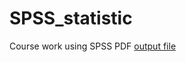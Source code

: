 # SPSS_statistic
Course work using SPSS PDF [output file](https://github.com/ytatumi/SPSS_statistic/blob/main/Assignment1_YukaTatsumi.pdf) 

